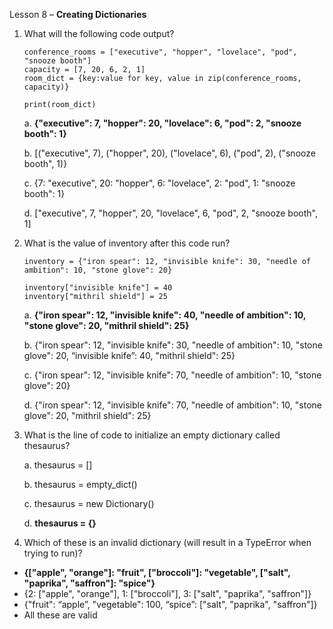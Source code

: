 Lesson 8 – **Creating Dictionaries**

1.  What will the following code output?

        conference_rooms = ["executive", "hopper", "lovelace", "pod", "snooze booth"]
        capacity = [7, 20, 6, 2, 1]
        room_dict = {key:value for key, value in zip(conference_rooms, capacity)}

        print(room_dict)

    a.	**{"executive": 7, "hopper": 20, "lovelace": 6, "pod": 2, "snooze booth": 1}**

    b.	[("executive", 7), ("hopper", 20), ("lovelace", 6), ("pod", 2), ("snooze booth", 1)}

    c.	{7: "executive", 20: "hopper", 6: "lovelace", 2: "pod", 1: "snooze booth": 1}

    d.	["executive", 7, "hopper", 20, "lovelace", 6, "pod", 2, "snooze booth", 1]

2.  What is the value of inventory after this code run?

        inventory = {"iron spear": 12, "invisible knife": 30, "needle of ambition": 10, "stone glove": 20}
            
        inventory["invisible knife"] = 40
        inventory["mithril shield"] = 25

    a.  **{"iron spear": 12, "invisible knife": 40, "needle of ambition": 10, "stone glove": 20, "mithril shield": 25}**

    b.  {"iron spear": 12, "invisible knife": 30, "needle of ambition": 10, "stone glove": 20, “invisible knife”: 40, "mithril shield": 25}

    c.  {"iron spear": 12, "invisible knife": 70, "needle of ambition": 10, "stone glove": 20}

    d.  {"iron spear": 12, "invisible knife": 70, "needle of ambition": 10, "stone glove": 20, "mithril shield": 25}

3.  What is the line of code to initialize an empty dictionary called thesaurus?

    a.  thesaurus = []

    b.	thesaurus = empty_dict()

    c.	thesaurus = new Dictionary()

    d.	**thesaurus = {}**

4.	Which of these is an invalid dictionary (will result in a TypeError when trying to run)?
-	**{["apple", "orange"]: "fruit", ["broccoli"]: "vegetable", ["salt", "paprika", "saffron"]: "spice"}**
-	{2: ["apple", "orange"], 1: ["broccoli"], 3: ["salt", "paprika", "saffron"]}
-	{"fruit": “apple”, "vegetable": 100, “spice”: ["salt", "paprika", "saffron"]}
-	All these are valid

